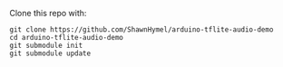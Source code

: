 Clone this repo with:

```
git clone https://github.com/ShawnHymel/arduino-tflite-audio-demo
cd arduino-tflite-audio-demo
git submodule init
git submodule update
```

